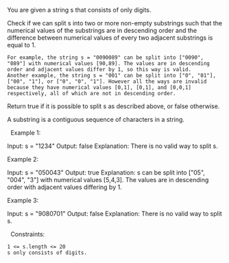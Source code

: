 You are given a string s that consists of only digits.

Check if we can split s into two or more non-empty substrings such that the numerical values of the substrings are in descending order and the difference between numerical values of every two adjacent substrings is equal to 1.


	For example, the string s = "0090089" can be split into ["0090", "089"] with numerical values [90,89]. The values are in descending order and adjacent values differ by 1, so this way is valid.
	Another example, the string s = "001" can be split into ["0", "01"], ["00", "1"], or ["0", "0", "1"]. However all the ways are invalid because they have numerical values [0,1], [0,1], and [0,0,1] respectively, all of which are not in descending order.


Return true if it is possible to split s​​​​​​ as described above, or false otherwise.

A substring is a contiguous sequence of characters in a string.

 
Example 1:

Input: s = "1234"
Output: false
Explanation: There is no valid way to split s.


Example 2:

Input: s = "050043"
Output: true
Explanation: s can be split into ["05", "004", "3"] with numerical values [5,4,3].
The values are in descending order with adjacent values differing by 1.


Example 3:

Input: s = "9080701"
Output: false
Explanation: There is no valid way to split s.


 
Constraints:


	1 <= s.length <= 20
	s only consists of digits.

